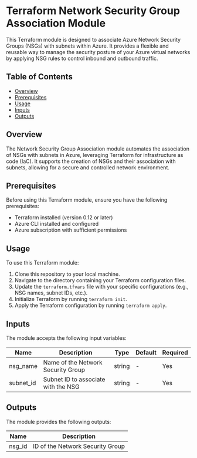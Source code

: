 # Terraform Network Security Group Association Module

This Terraform module is designed to associate Azure Network Security Groups (NSGs) with subnets within Azure. It provides a flexible and reusable way to manage the security posture of your Azure virtual networks by applying NSG rules to control inbound and outbound traffic.

## Table of Contents

- [Overview](#overview)
- [Prerequisites](#prerequisites)
- [Usage](#usage)
- [Inputs](#inputs)
- [Outputs](#outputs)


## Overview

The Network Security Group Association module automates the association of NSGs with subnets in Azure, leveraging Terraform for infrastructure as code (IaC). It supports the creation of NSGs and their association with subnets, allowing for a secure and controlled network environment.

## Prerequisites

Before using this Terraform module, ensure you have the following prerequisites:

- Terraform installed (version 0.12 or later)
- Azure CLI installed and configured
- Azure subscription with sufficient permissions

## Usage

To use this Terraform module:

1. Clone this repository to your local machine.
2. Navigate to the directory containing your Terraform configuration files.
3. Update the `terraform.tfvars` file with your specific configurations (e.g., NSG names, subnet IDs, etc.).
4. Initialize Terraform by running `terraform init`.
5. Apply the Terraform configuration by running `terraform apply`.

## Inputs

The module accepts the following input variables:

| Name       | Description                           | Type   | Default | Required |
|------------|---------------------------------------|--------|---------|----------|
| nsg_name   | Name of the Network Security Group    | string | -       | Yes      |
| subnet_id  | Subnet ID to associate with the NSG   | string | -       | Yes      |

## Outputs

The module provides the following outputs:

| Name     | Description                       |
|----------|-----------------------------------|
| nsg_id   | ID of the Network Security Group  |

